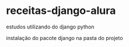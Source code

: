 # receitas-django-alura
estudos utilizando do django python

instalação do pacote django na pasta do projeto
